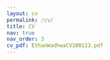 ```yaml
---
layout: cv
permalink: /cv/
title: CV
nav: true
nav_order: 3
cv_pdf: EthanWadhwaCV100123.pdf
---
```

